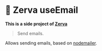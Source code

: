 # 🌱 Zerva useEmail

**This is a side project of [Zerva](https://github.com/holtwick/zerva)**

> Send emails.

Allows sending emails, based on [nodemailer](https://nodemailer.com/about/).
